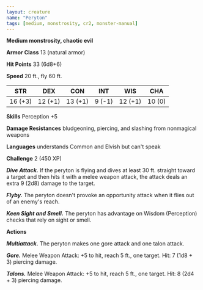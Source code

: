 ```yaml
---
layout: creature
name: "Peryton"
tags: [medium, monstrosity, cr2, monster-manual]
---
```


**Medium monstrosity, chaotic evil**

**Armor Class** 13 (natural armor)

**Hit Points** 33 (6d8+6)

**Speed** 20 ft., fly 60 ft.

|   STR   |   DEX   |   CON   |   INT   |   WIS   |   CHA   |
|:-----:|:-----:|:-----:|:-----:|:-----:|:-----:|
| 16 (+3) | 12 (+1) | 13 (+1) | 9 (-1) | 12 (+1) | 10 (0) |

**Skills** Perception +5

**Damage Resistances** bludgeoning, piercing, and slashing from nonmagical weapons

**Languages** understands Common and Elvish but can't speak

**Challenge** 2 (450 XP)

***Dive Attack.*** If the peryton is flying and dives at least 30 ft. straight toward a target and then hits it with a melee weapon attack, the attack deals an extra 9 (2d8) damage to the target.

***Flyby.*** The peryton doesn't provoke an opportunity attack when it flies out of an enemy's reach.

***Keen Sight and Smell.*** The peryton has advantage on Wisdom (Perception) checks that rely on sight or smell.

**Actions**

***Multiattack.*** The peryton makes one gore attack and one talon attack.

***Gore.*** Melee Weapon Attack: +5 to hit, reach 5 ft., one target. Hit: 7 (1d8 + 3) piercing damage.

***Talons.*** Melee Weapon Attack: +5 to hit, reach 5 ft., one target. Hit: 8 (2d4 + 3) piercing damage.

